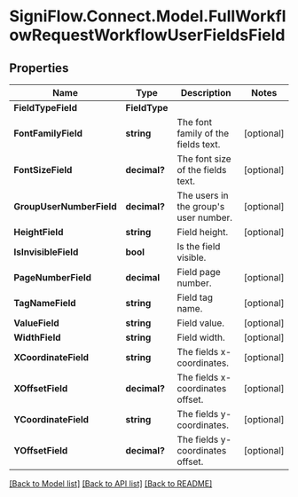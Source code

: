 # SigniFlow.Connect.Model.FullWorkflowRequestWorkflowUserFieldsField

## Properties

Name | Type | Description | Notes
------------ | ------------- | ------------- | -------------
**FieldTypeField** | **FieldType** |  | 
**FontFamilyField** | **string** | The font family of the fields text. | [optional] 
**FontSizeField** | **decimal?** | The font size of the fields text. | [optional] 
**GroupUserNumberField** | **decimal?** | The users in the group&#39;s user number. | [optional] 
**HeightField** | **string** | Field height. | [optional] 
**IsInvisibleField** | **bool** | Is the field visible. | 
**PageNumberField** | **decimal** | Field page number. | [optional] 
**TagNameField** | **string** | Field tag name. | [optional] 
**ValueField** | **string** | Field value. | [optional] 
**WidthField** | **string** | Field width. | [optional] 
**XCoordinateField** | **string** | The fields x-coordinates. | [optional] 
**XOffsetField** | **decimal?** | The fields x-coordinates offset. | [optional] 
**YCoordinateField** | **string** | The fields y-coordinates. | [optional] 
**YOffsetField** | **decimal?** | The fields y-coordinates offset. | [optional] 

[[Back to Model list]](../README.md#documentation-for-models) [[Back to API list]](../README.md#documentation-for-api-endpoints) [[Back to README]](../README.md)

